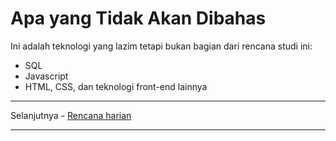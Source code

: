# Apa yang Tidak Akan Dibahas

Ini adalah teknologi yang lazim tetapi bukan bagian dari rencana studi ini:

- SQL
- Javascript
- HTML, CSS, dan teknologi front-end lainnya

---

Selanjutnya - [Rencana  harian](rencana-harian.md)

---
